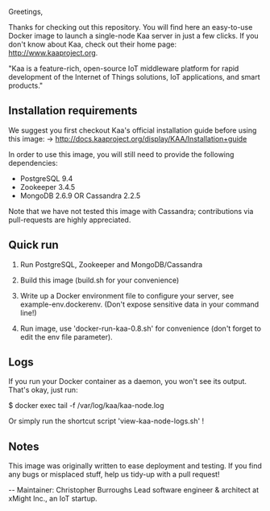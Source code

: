 Greetings,

Thanks for checking out this repository. You will find here an easy-to-use Docker image to launch a single-node Kaa server in just a few clicks.
If you don't know about Kaa, check out their home page: http://www.kaaproject.org.

"Kaa is a feature-rich, open-source IoT middleware platform for rapid development of the Internet of Things solutions, IoT applications, and smart products."

## Installation requirements

We suggest you first checkout Kaa's official installation guide before using this image:
-> http://docs.kaaproject.org/display/KAA/Installation+guide

In order to use this image, you will still need to provide the following dependencies:

- PostgreSQL 9.4
- Zookeeper 3.4.5
- MongoDB 2.6.9 OR Cassandra 2.2.5

Note that we have not tested this image with Cassandra; contributions via pull-requests are highly appreciated.

## Quick run

1. Run PostgreSQL, Zookeeper and MongoDB/Cassandra

2. Build this image (build.sh for your convenience)

2. Write up a Docker environment file to configure your server, see example-env.dockerenv. (Don't expose sensitive data in your command line!)

3. Run image, use 'docker-run-kaa-0.8.sh' for convenience (don't forget to edit the env file parameter).

## Logs

If you run your Docker container as a daemon, you won't see its output. That's okay, just run:

$ docker exec <container-name> tail -f /var/log/kaa/kaa-node.log

Or simply run the shortcut script 'view-kaa-node-logs.sh' !


## Notes

This image was originally written to ease deployment and testing. If you find any bugs or misplaced stuff, help us tidy-up with a pull request!


--
Maintainer: Christopher Burroughs
Lead software engineer & architect at xMight Inc., an IoT startup.
